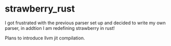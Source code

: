 # strawberry_rust
I got frustrated with the previous parser set up and decided to write my own parser, in addtion I am redefining strawberry in rust!

Plans to introduce llvm jit compilation.
